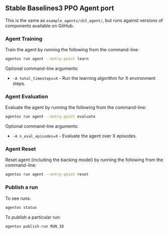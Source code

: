 ## Stable Baselines3 PPO Agent port

This is the same as `example_agents/sb3_agent/`, but runs against versions of
components available on GitHub.

### Agent Training

Train the agent by running the following from the command-line:

```bash
agentos run agent --entry-point learn
```

Optional command-line arguments:

* `-A total_timesteps=X` - Run the learning algorithm for X environment steps.


### Agent Evaluation

Evaluate the agent by running the following from the command-line:

```bash
agentos run agent --entry-point evaluate
```

Optional command-line arguments:

* `-A n_eval_episodes=X` - Evaluate the agent over X episodes.


### Agent Reset

Reset agent (including the backing model) by running the following from the
command-line:

```bash
agentos run agent --entry-point reset
```

### Publish a run

To see runs:

```bash
agentos status
```

To publish a particular run:


```bash
agentos publish-run RUN_ID
```
